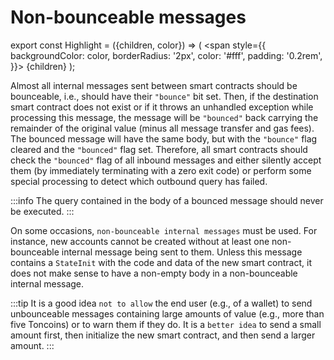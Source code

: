 # Non-bounceable messages

export const Highlight = ({children, color}) => (
<span
style={{
backgroundColor: color,
borderRadius: '2px',
color: '#fff',
padding: '0.2rem',
}}>
{children}
</span>
);

Almost all internal messages sent between smart contracts should be bounceable, i.e., should have their `"bounce"` bit set. Then, if the destination smart contract does not exist or if it throws an unhandled exception while processing this message, the message will be `"bounced"` back carrying the remainder of the original value (minus all message transfer and gas fees). The bounced message will have the same body, but with the `"bounce"` flag cleared and the `"bounced"` flag set. Therefore, all smart contracts should check the `"bounced"` flag of all inbound messages and either silently accept them (by immediately terminating with a zero exit code) or perform some special processing to detect which outbound query has failed. 

:::info
The query contained in the body of a bounced message <Highlight color="#186E8A"> should never be executed</Highlight>.
:::

On some occasions, `non-bounceable internal messages` must be used. For instance, new accounts cannot be created without at least one non-bounceable internal message being sent to them. Unless this message contains a `StateInit` with the code and data of the new smart contract, it does not make sense to have a non-empty body in a non-bounceable internal message.

:::tip
It is a good idea `not to allow` the end user (e.g., of a wallet) to send unbounceable messages containing large amounts of value (e.g., more than five Toncoins) or to warn them if they do. It is a `better idea` to send a small amount first, then initialize the new smart contract, and then send a larger amount.
:::